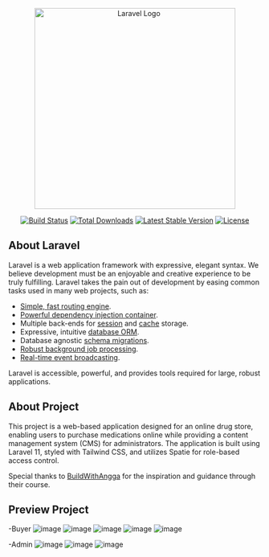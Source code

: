 <p align="center"><a href="https://laravel.com" target="_blank"><img src="https://raw.githubusercontent.com/laravel/art/master/logo-lockup/5%20SVG/2%20CMYK/1%20Full%20Color/laravel-logolockup-cmyk-red.svg" width="400" alt="Laravel Logo"></a></p>

<p align="center">
<a href="https://github.com/laravel/framework/actions"><img src="https://github.com/laravel/framework/workflows/tests/badge.svg" alt="Build Status"></a>
<a href="https://packagist.org/packages/laravel/framework"><img src="https://img.shields.io/packagist/dt/laravel/framework" alt="Total Downloads"></a>
<a href="https://packagist.org/packages/laravel/framework"><img src="https://img.shields.io/packagist/v/laravel/framework" alt="Latest Stable Version"></a>
<a href="https://packagist.org/packages/laravel/framework"><img src="https://img.shields.io/packagist/l/laravel/framework" alt="License"></a>
</p>

## About Laravel

Laravel is a web application framework with expressive, elegant syntax. We believe development must be an enjoyable and creative experience to be truly fulfilling. Laravel takes the pain out of development by easing common tasks used in many web projects, such as:

- [Simple, fast routing engine](https://laravel.com/docs/routing).
- [Powerful dependency injection container](https://laravel.com/docs/container).
- Multiple back-ends for [session](https://laravel.com/docs/session) and [cache](https://laravel.com/docs/cache) storage.
- Expressive, intuitive [database ORM](https://laravel.com/docs/eloquent).
- Database agnostic [schema migrations](https://laravel.com/docs/migrations).
- [Robust background job processing](https://laravel.com/docs/queues).
- [Real-time event broadcasting](https://laravel.com/docs/broadcasting).

Laravel is accessible, powerful, and provides tools required for large, robust applications.

## About Project

This project is a web-based application designed for an online drug store, enabling users to purchase medications online while providing a content management system (CMS) for administrators. The application is built using Laravel 11, styled with Tailwind CSS, and utilizes Spatie for role-based access control.

Special thanks to [BuildWithAngga](https://buildwithangga.com/) for the inspiration and guidance through their course.

## Preview Project

-Buyer
![image](https://github.com/user-attachments/assets/27ab5973-e3f1-413f-ba65-cf5c6f79b523)
![image](https://github.com/user-attachments/assets/437e65b6-0204-482c-9a7a-d41363363fe5)
![image](https://github.com/user-attachments/assets/9d1e808d-5d66-4e7e-934c-c3b0d577da65)
![image](https://github.com/user-attachments/assets/e546129d-e8fe-4980-86b6-5b940c66b995)
![image](https://github.com/user-attachments/assets/ae87e969-67f4-44b8-90ac-61d0abefc821)

-Admin
![image](https://github.com/user-attachments/assets/2e66b94e-bf72-4c92-b240-557a6899fd4a)
![image](https://github.com/user-attachments/assets/b39b6dac-bf62-4064-9093-e5ab5acaa35d)
![image](https://github.com/user-attachments/assets/c9d48f9c-af5a-4612-be96-40e67ec57f37)







